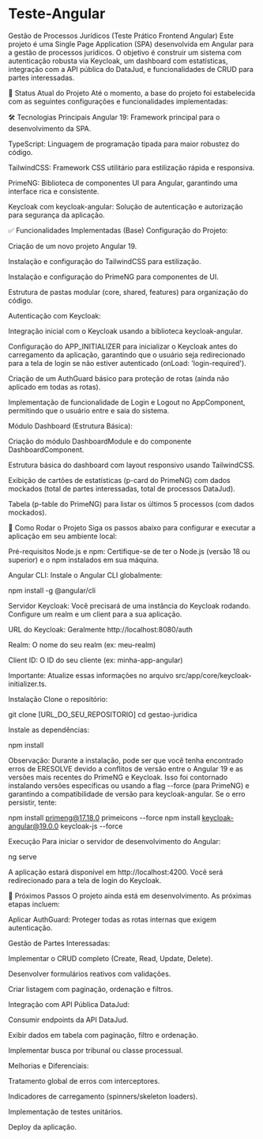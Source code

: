 # Teste-Angular

Gestão de Processos Jurídicos (Teste Prático Frontend Angular)
Este projeto é uma Single Page Application (SPA) desenvolvida em Angular para a gestão de processos jurídicos. O objetivo é construir um sistema com autenticação robusta via Keycloak, um dashboard com estatísticas, integração com a API pública do DataJud, e funcionalidades de CRUD para partes interessadas.

🚀 Status Atual do Projeto
Até o momento, a base do projeto foi estabelecida com as seguintes configurações e funcionalidades implementadas:

🛠️ Tecnologias Principais
Angular 19: Framework principal para o desenvolvimento da SPA.

TypeScript: Linguagem de programação tipada para maior robustez do código.

TailwindCSS: Framework CSS utilitário para estilização rápida e responsiva.

PrimeNG: Biblioteca de componentes UI para Angular, garantindo uma interface rica e consistente.

Keycloak com keycloak-angular: Solução de autenticação e autorização para segurança da aplicação.

✅ Funcionalidades Implementadas (Base)
Configuração do Projeto:

Criação de um novo projeto Angular 19.

Instalação e configuração do TailwindCSS para estilização.

Instalação e configuração do PrimeNG para componentes de UI.

Estrutura de pastas modular (core, shared, features) para organização do código.

Autenticação com Keycloak:

Integração inicial com o Keycloak usando a biblioteca keycloak-angular.

Configuração do APP_INITIALIZER para inicializar o Keycloak antes do carregamento da aplicação, garantindo que o usuário seja redirecionado para a tela de login se não estiver autenticado (onLoad: 'login-required').

Criação de um AuthGuard básico para proteção de rotas (ainda não aplicado em todas as rotas).

Implementação de funcionalidade de Login e Logout no AppComponent, permitindo que o usuário entre e saia do sistema.

Módulo Dashboard (Estrutura Básica):

Criação do módulo DashboardModule e do componente DashboardComponent.

Estrutura básica do dashboard com layout responsivo usando TailwindCSS.

Exibição de cartões de estatísticas (p-card do PrimeNG) com dados mockados (total de partes interessadas, total de processos DataJud).

Tabela (p-table do PrimeNG) para listar os últimos 5 processos (com dados mockados).

🚀 Como Rodar o Projeto
Siga os passos abaixo para configurar e executar a aplicação em seu ambiente local:

Pré-requisitos
Node.js e npm: Certifique-se de ter o Node.js (versão 18 ou superior) e o npm instalados em sua máquina.

Angular CLI: Instale o Angular CLI globalmente:

npm install -g @angular/cli

Servidor Keycloak: Você precisará de uma instância do Keycloak rodando. Configure um realm e um client para a sua aplicação.

URL do Keycloak: Geralmente http://localhost:8080/auth

Realm: O nome do seu realm (ex: meu-realm)

Client ID: O ID do seu cliente (ex: minha-app-angular)

Importante: Atualize essas informações no arquivo src/app/core/keycloak-initializer.ts.

Instalação
Clone o repositório:

git clone [URL_DO_SEU_REPOSITORIO]
cd gestao-juridica

Instale as dependências:

npm install

Observação: Durante a instalação, pode ser que você tenha encontrado erros de ERESOLVE devido a conflitos de versão entre o Angular 19 e as versões mais recentes do PrimeNG e Keycloak. Isso foi contornado instalando versões específicas ou usando a flag --force (para PrimeNG) e garantindo a compatibilidade de versão para keycloak-angular. Se o erro persistir, tente:

npm install primeng@17.18.0 primeicons --force
npm install keycloak-angular@19.0.0 keycloak-js --force

Execução
Para iniciar o servidor de desenvolvimento do Angular:

ng serve

A aplicação estará disponível em http://localhost:4200. Você será redirecionado para a tela de login do Keycloak.

🚧 Próximos Passos
O projeto ainda está em desenvolvimento. As próximas etapas incluem:

Aplicar AuthGuard: Proteger todas as rotas internas que exigem autenticação.

Gestão de Partes Interessadas:

Implementar o CRUD completo (Create, Read, Update, Delete).

Desenvolver formulários reativos com validações.

Criar listagem com paginação, ordenação e filtros.

Integração com API Pública DataJud:

Consumir endpoints da API DataJud.

Exibir dados em tabela com paginação, filtro e ordenação.

Implementar busca por tribunal ou classe processual.

Melhorias e Diferenciais:

Tratamento global de erros com interceptores.

Indicadores de carregamento (spinners/skeleton loaders).

Implementação de testes unitários.

Deploy da aplicação.